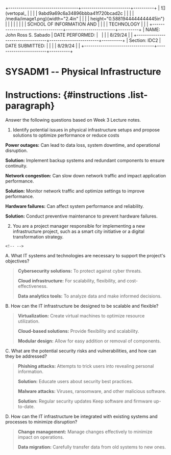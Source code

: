 +----------------------------------+------------------------+----------+
| ![](vertopal_                    |                        |          |
| 9abd9a69c6a34896bbba41f720bcad2c |                        |          |
| /media/image1.png){width="2.4in" |                        |          |
| height="0.5881944444444445in"}   |                        |          |
|                                  |                        |          |
| SCHOOL OF INFORMATION AND        |                        |          |
| TECHNOLOGY                       |                        |          |
+----------------------------------+------------------------+----------+
| NAME: John Ross S. Sabado        | DATE PERFORMED:        |          |
|                                  | 8/29/24                |          |
+----------------------------------+------------------------+----------+
| Section: IDC2                    | DATE SUBMITTED:        |          |
|                                  | 8/29/24                |          |
+----------------------------------+------------------------+----------+

# SYSADM1 -- Physical Infrastructure

# Instructions:  {#instructions .list-paragraph}

Answer the following questions based on Week 3 Lecture notes.

1.  Identify potential issues in physical infrastructure setups and
    propose solutions to optimize performance or reduce costs

**Power outages:** Can lead to data loss, system downtime, and
operational disruption.

**Solution:** Implement backup systems and redundant components to
ensure continuity.

**Network congestion:** Can slow down network traffic and impact
application performance.

**Solution:** Monitor network traffic and optimize settings to improve
performance.

**Hardware failures:** Can affect system performance and reliability.

**Solution:** Conduct preventive maintenance to prevent hardware
failures.

2.  You are a project manager responsible for implementing a new
    infrastructure project, such as a smart city initiative or a digital
    transformation strategy.

```{=html}
<!-- -->
```
A.  What IT systems and technologies are necessary to support the
    project\'s objectives?

> **Cybersecurity solutions:** To protect against cyber threats.
>
> **Cloud infrastructure:** For scalability, flexibility, and
> cost-effectiveness.
>
> **Data analytics tools:** To analyze data and make informed decisions.

B.  How can the IT infrastructure be designed to be scalable and
    flexible?

> **Virtualization:** Create virtual machines to optimize resource
> utilization.
>
> **Cloud-based solutions:** Provide flexibility and scalability.
>
> **Modular design:** Allow for easy addition or removal of components.

C.  What are the potential security risks and vulnerabilities, and how
    can they be addressed?

> **Phishing attacks:** Attempts to trick users into revealing personal
> information.
>
> **Solution:** Educate users about security best practices.
>
> **Malware attacks:** Viruses, ransomware, and other malicious
> software.
>
> **Solution:** Regular security updates Keep software and firmware
> up-to-date.

D.  How can the IT infrastructure be integrated with existing systems
    and processes to minimize disruption?

> **Change management:** Manage changes effectively to minimize impact
> on operations.
>
> **Data migration:** Carefully transfer data from old systems to new
> ones.
